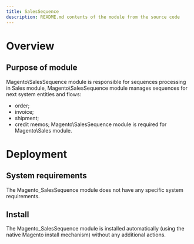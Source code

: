 ```yaml
---
title: SalesSequence
description: README.md contents of the module from the source code
---
```


# Overview
## Purpose of module

Magento\SalesSequence module is responsible for sequences processing in Sales module,
Magento\SalesSequence module manages sequences for next system entities and flows:
* order;
* invoice;
* shipment;
* credit memos;
Magento\SalesSequence module is required for Magento\Sales module.

# Deployment
## System requirements

The Magento_SalesSequence module does not have any specific system requirements.

## Install
The Magento_SalesSequence module is installed automatically (using the native Magento install mechanism) without any additional actions.

